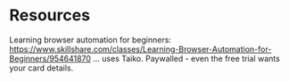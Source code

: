 # Resources
Learning browser automation for beginners: https://www.skillshare.com/classes/Learning-Browser-Automation-for-Beginners/954641870
... uses Taiko. Paywalled - even the free trial wants your card details.
